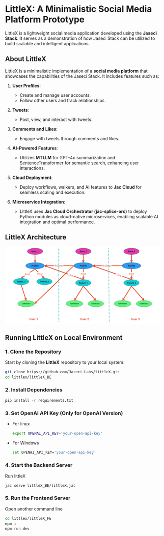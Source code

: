 # LittleX: A Minimalistic Social Media Platform Prototype

LittleX is a lightweight social media application developed using the **Jaseci Stack**. It serves as a demonstration of how Jaseci Stack can be utilized to build scalable and intelligent applications.

## **About LittleX**

LittleX is a minimalistic implementation of a **social media platform** that showcases the capabilities of the Jaseci Stack. It includes features such as:

1. **User Profiles**:
   - Create and manage user accounts.
   - Follow other users and track relationships.

2. **Tweets**:
   - Post, view, and interact with tweets.

3. **Comments and Likes**:
   - Engage with tweets through comments and likes.

4. **AI-Powered Features**:
   - Utilizes **MTLLM** for GPT-4o summarization and SentenceTransformer for semantic search, enhancing user interactions.

5. **Cloud Deployment**:
   - Deploy workflows, walkers, and AI features to **Jac Cloud** for seamless scaling and execution.

6. **Microservice Integration**:
   - LittleX uses **Jac Cloud Orchestrator (jac-splice-orc)** to deploy Python modules as cloud-native microservices, enabling scalable AI integration and optimal performance.

## **LittleX Architecture**

![Architecture](Documentation/images/Architecture.jpg)


## **Running LittleX on Local Environment**

### 1. Clone the Repository

Start by cloning the **LittleX** repository to your local system:

```bash
git clone https://github.com/Jaseci-Labs/littleX.git
cd littlex/littleX_BE
```
### 2. Install Dependencies
```bash
pip install -r requirements.txt
```
### 3. Set OpenAI API Key (Only for OpenAI Version)

- For linux
   ```bash
   export OPENAI_API_KEY='your-open-api-key'
   ```
- For Windows
   ```bash
   set OPENAI_API_KEY='your-open-api-key'
   ```

### 4. Start the Backend Server
Run littleX
   ```bash
   jac serve littleX_BE/littleX.jac
   ```

### 5. Run the Frontend Server
Open another command line
```bash
cd littlex/littleX_FE
npm i
npm run dev
```



